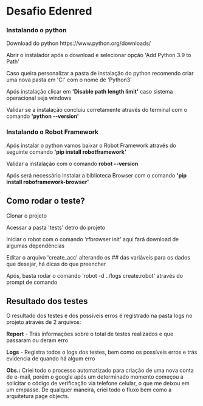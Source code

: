 <h1>Desafio Edenred</h1>
<h3>Instalando o python</h3>
<p>Download do python https://www.python.org/downloads/ </p>
<p>Abrir o instalador após o download e selecionar opção 'Add Python 3.9 to Path'</p>
<p>Caso queira personalizar a pasta de instalação do python recomendo criar uma nova pasta em 'C:' com o nome de 'Python3' </p>
<p>Após instalação clicar em <b>'Disable path length limit'</b> caso sistema operacional seja windows </p>
<p>Validar se a instalação concluiu corretamente através do terminal com o comando <b>'python --version'</b> </p>

<h3>Instalando o Robot Framework</h3>
<p>Após instalar o python vamos baixar o Robot Framework através do seguinte comando <b>'pip install robotframework'</b><p>
<p>Validar a instalação com o comando <b>robot --version</b><p>
<p>Após será necessário instalar a biblioteca Browser com o comando <b>'pip install roboframework-browser'</b></p>

<h2>Como rodar o teste?</h2>
<p>Clonar o projeto</p>
<p>Acessar a pasta 'tests' detro do projeto </p>
<p>Iniciar o robot com o comando 'rfbrowser init' aqui fará download de algumas dependências </p>
<p>Editar o arquivo 'create_acc' alterando os ## das variáveis para os dados que desejar, há dicas do que preencher</p>
<p>Após, basta rodar o comando 'robot -d ../logs create.robot' através do prompt de comando</p>

<h2>Resultado dos testes</h2>
<p>O resultado dos testes e dos possíveis erros é registrado na pasta logs no projeto através de 2 arquivos:</p>
<p><b>Report</b> - Trás informações sobre o total de testes realizados e que passaram ou deram erro</p>
<p><b>Logs</b> - Registra todos o logs dos testes, bem como os possíveis erros e trás evidencia de quando há algum erro</p>

<b>Obs.:</b> Criei todo o processo automatizado para criação de uma nova conta de e-mail, porém o google após um determinado momento começou a solicitar o código de verificação via telefone celular, o que me deixou em um empasse. De qualquer maneira, criei todo o fluxo bem como a arquitetura page objects.
